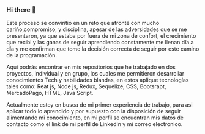### Hi there 👋


Este proceso se conviritió en un reto que afronté con mucho cariño,compromiso, y disciplina, apesar de las adversidades que se me presentaron, ya que estaba por fuera de mi zona de confort, el crecimiento que recibi y las ganas de seguir aprendiendo constamente me llenan día a día y me confirman que tome la decisión correcta de seguir por este camino de la programación.

Aqui podrás encontrar en mis repositorios  que he trabajado en dos proyectos, individual y en grupo, los cuales me permitieron desarrollar conocimientos Tech y habilidades blandas, en estos aplique tecnologías tales como:
  Reat js, Node js, Redux, Sequelize, CSS, Bootsrapt, MercadoPago, HTML, Java Script.
  
  
  
  Actualmente estoy en busca de mi primer experiencia de trabajo, para asi aplicar todo lo aprendido y por supuesto con la disposición de seguir alimentando mi conocimiento, en mi perfil se encuentran mis datos de contacto como el link de mi perfil de LinkedIn y mi correo electronico.

